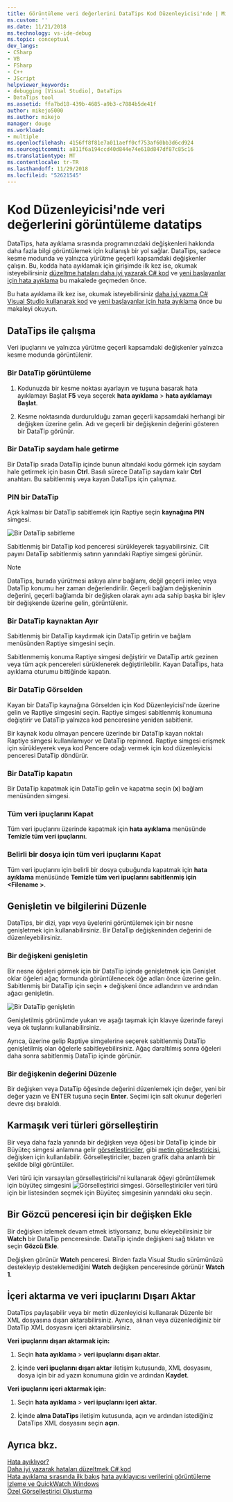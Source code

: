 ```yaml
---
title: Görüntüleme veri değerlerini DataTips Kod Düzenleyicisi'nde | Microsoft Docs
ms.custom: ''
ms.date: 11/21/2018
ms.technology: vs-ide-debug
ms.topic: conceptual
dev_langs:
- CSharp
- VB
- FSharp
- C++
- JScript
helpviewer_keywords:
- debugging [Visual Studio], DataTips
- DataTips tool
ms.assetid: ffa7bd18-439b-4685-a9b3-c7884b5de41f
author: mikejo5000
ms.author: mikejo
manager: douge
ms.workload:
- multiple
ms.openlocfilehash: 4156ff8f81e7a011aeff0cf753af60bb3d6cd924
ms.sourcegitcommit: a811f6a194ccd40d844e74e618d847df87c85c16
ms.translationtype: MT
ms.contentlocale: tr-TR
ms.lasthandoff: 11/29/2018
ms.locfileid: "52621545"
---
```

# <a name="view-data-values-in-datatips-in-the-code-editor"></a>Kod Düzenleyicisi'nde veri değerlerini görüntüleme datatips

DataTips, hata ayıklama sırasında programınızdaki değişkenleri hakkında daha fazla bilgi görüntülemek için kullanışlı bir yol sağlar. DataTips, sadece kesme modunda ve yalnızca yürütme geçerli kapsamdaki değişkenler çalışın. Bu, kodda hata ayıklamak için girişimde ilk kez ise, okumak isteyebilirsiniz [düzeltme hataları daha iyi yazarak C# kod](../debugger/write-better-code-with-visual-studio.md) ve [yeni başlayanlar için hata ayıklama](../debugger/debugging-absolute-beginners.md) bu makalede geçmeden önce.

Bu hata ayıklama ilk kez ise, okumak isteyebilirsiniz [daha iyi yazma C# Visual Studio kullanarak kod](../debugger/write-better-code-with-visual-studio.md) ve [yeni başlayanlar için hata ayıklama](../debugger/debugging-absolute-beginners.md) önce bu makaleyi okuyun.
  
## <a name="work-with-datatips"></a>DataTips ile çalışma

Veri ipuçlarını ve yalnızca yürütme geçerli kapsamdaki değişkenler yalnızca kesme modunda görüntülenir.

### <a name="display-a-datatip"></a>Bir DataTip görüntüleme  
  
1. Kodunuzda bir kesme noktası ayarlayın ve tuşuna basarak hata ayıklamayı Başlat **F5** veya seçerek **hata ayıklama** > **hata ayıklamayı Başlat**.
  
1. Kesme noktasında durdurulduğu zaman geçerli kapsamdaki herhangi bir değişken üzerine gelin. Adı ve geçerli bir değişkenin değerini gösteren bir DataTip görünür.

### <a name="make-a-datatip-transparent"></a>Bir DataTip saydam hale getirme  

Bir DataTip sırada DataTip içinde bunun altındaki kodu görmek için saydam hale getirmek için basın **Ctrl**. Basılı sürece DataTip saydam kalır **Ctrl** anahtarı. Bu sabitlenmiş veya kayan DataTips için çalışmaz.  
### <a name="pin-a-datatip"></a>PIN bir DataTip

Açık kalması bir DataTip sabitlemek için Raptiye seçin **kaynağına PIN** simgesi. 

![Bir DataTip sabitleme](../debugger/media/dbg-tips-data-tips-pinned.png "bir DataTip sabitleme")

Sabitlenmiş bir DataTip kod penceresi sürükleyerek taşıyabilirsiniz. Cilt payını DataTip sabitlenmiş satırın yanındaki Raptiye simgesi görünür. 

>[!NOTE]
>DataTips, burada yürütmesi askıya alınır bağlamı, değil geçerli imleç veya DataTip konumu her zaman değerlendirilir. Geçerli bağlam değişkeninin değerini, geçerli bağlamda bir değişken olarak aynı ada sahip başka bir işlev bir değişkende üzerine gelin, görüntülenir.
  
### <a name="unpin-a-datatip-from-source"></a>Bir DataTip kaynaktan Ayır

Sabitlenmiş bir DataTip kaydırmak için DataTip getirin ve bağlam menüsünden Raptiye simgesini seçin. 

Sabitlenmemiş konuma Raptiye simgesi değiştirir ve DataTip artık gezinen veya tüm açık pencereleri sürüklenerek değiştirilebilir. Kayan DataTips, hata ayıklama oturumu bittiğinde kapatın.  
  
### <a name="repin-a-datatip"></a>Bir DataTip Görselden  
  
Kayan bir DataTip kaynağına Görselden için Kod Düzenleyicisi'nde üzerine gelin ve Raptiye simgesini seçin. Raptiye simgesi sabitlenmiş konumuna değiştirir ve DataTip yalnızca kod penceresine yeniden sabitlenir. 

Bir kaynak kodu olmayan pencere üzerinde bir DataTip kayan noktalı Raptiye simgesi kullanılamıyor ve DataTip repinned. Raptiye simgesi erişmek için sürükleyerek veya kod Pencere odağı vermek için kod düzenleyicisi penceresi DataTip döndürür. 
  
### <a name="close-a-datatip"></a>Bir DataTip kapatın  
  
Bir DataTip kapatmak için DataTip gelin ve kapatma seçin (**x**) bağlam menüsünden simgesi.  
  
### <a name="close-all-datatips"></a>Tüm veri ipuçlarını Kapat  
  
Tüm veri ipuçlarını üzerinde kapatmak için **hata ayıklama** menüsünde **Temizle tüm veri ipuçlarını**.  
  
### <a name="close-all-datatips-for-a-specific-file"></a>Belirli bir dosya için tüm veri ipuçlarını Kapat  
  
Tüm veri ipuçlarını için belirli bir dosya çubuğunda kapatmak için **hata ayıklama** menüsünde **Temizle tüm veri ipuçlarını sabitlenmiş için \<Filename >**.  
  
## <a name="expand-and-edit-information"></a>Genişletin ve bilgilerini Düzenle  
DataTips, bir dizi, yapı veya üyelerini görüntülemek için bir nesne genişletmek için kullanabilirsiniz. Bir DataTip değişkeninden değerini de düzenleyebilirsiniz.  
  
### <a name="expand-a-variable"></a>Bir değişkeni genişletin

Bir nesne öğeleri görmek için bir DataTip içinde genişletmek için Genişlet oklar öğeleri ağaç formunda görüntülenecek öğe adları önce üzerine gelin. Sabitlenmiş bir DataTip için seçin **+** değişkeni önce adlandırın ve ardından ağacı genişletin. 

![Bir DataTip genişletin](../debugger/media/dbg-tour-data-tips.png "bir DataTip genişletin")

Genişletilmiş görünümde yukarı ve aşağı taşımak için klavye üzerinde fareyi veya ok tuşlarını kullanabilirsiniz. 

Ayrıca, üzerine gelip Raptiye simgelerine seçerek sabitlenmiş DataTip genişletilmiş olan öğelerle sabitleyebilirsiniz. Ağaç daraltılmış sonra öğeleri daha sonra sabitlenmiş DataTip içinde görünür. 

### <a name="edit-the-value-of-a-variable"></a>Bir değişkenin değerini Düzenle

Bir değişken veya DataTip öğesinde değerini düzenlemek için değer, yeni bir değer yazın ve ENTER tuşuna seçin **Enter**. Seçimi için salt okunur değerleri devre dışı bırakıldı.  

## <a name="visualize-complex-data-types"></a>Karmaşık veri türleri görselleştirin  

Bir veya daha fazla yanında bir değişken veya öğesi bir DataTip içinde bir Büyüteç simgesi anlamına gelir [görselleştiriciler](../debugger/create-custom-visualizers-of-data.md), gibi [metin görselleştiricisi](../debugger/string-visualizer-dialog-box.md), değişken için kullanılabilir. Görselleştiriciler, bazen grafik daha anlamlı bir şekilde bilgi görüntüler.
  
Veri türü için varsayılan görselleştiricisi'ni kullanarak öğeyi görüntülemek için büyüteç simgesini ![Görselleştirici simgesi](../debugger/media/dbg-tips-visualizer-icon.png "Görselleştirici simgesi"). Görselleştiriciler veri türü için bir listesinden seçmek için Büyüteç simgesinin yanındaki oku seçin.  

## <a name="add-a-variable-to-a-watch-window"></a>Bir Gözcü penceresi için bir değişken Ekle  

Bir değişken izlemek devam etmek istiyorsanız, bunu ekleyebilirsiniz bir **Watch** bir DataTip penceresinde. DataTip içinde değişkeni sağ tıklatın ve seçin **Gözcü Ekle**. 

Değişken görünür **Watch** penceresi. Birden fazla Visual Studio sürümünüzü destekleyip desteklemediğini **Watch** değişken penceresinde görünür **Watch 1**. 
  
## <a name="import-and-export-datatips"></a>İçeri aktarma ve veri ipuçlarını Dışarı Aktar  

DataTips paylaşabilir veya bir metin düzenleyicisi kullanarak Düzenle bir XML dosyasına dışarı aktarabilirsiniz. Ayrıca, alınan veya düzenlediğiniz bir DataTip XML dosyasını içeri aktarabilirsiniz. 
  
**Veri ipuçlarını dışarı aktarmak için:** 
  
1. Seçin **hata ayıklama** > **veri ipuçlarını dışarı aktar**.  
   
1. İçinde **veri ipuçlarını dışarı aktar** iletişim kutusunda, XML dosyasını, dosya için bir ad yazın konumuna gidin ve ardından **Kaydet**.  
  
**Veri ipuçlarını içeri aktarmak için:** 
  
1. Seçin **hata ayıklama** > **veri ipuçlarını içeri aktar**.  
   
1. İçinde **alma DataTips** iletişim kutusunda, açın ve ardından istediğiniz DataTips XML dosyasını seçin **açın**.  

## <a name="see-also"></a>Ayrıca bkz.  
 [Hata ayıklıyor?](../debugger/what-is-debugging.md)  
 [Daha iyi yazarak hataları düzeltmek C# kod](../debugger/write-better-code-with-visual-studio.md)  
 [Hata ayıklama sırasında ilk bakış](../debugger/debugger-feature-tour.md) [hata ayıklayıcısı verilerini görüntüleme](../debugger/viewing-data-in-the-debugger.md)   
 [İzleme ve QuickWatch Windows](../debugger/watch-and-quickwatch-windows.md)   
 [Özel Görselleştirici Oluşturma](../debugger/create-custom-visualizers-of-data.md)   

